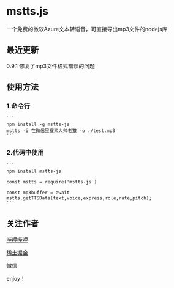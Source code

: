 # mstts.js

一个免费的微软Azure文本转语音，可直接导出mp3文件的nodejs库

## 最近更新

0.9.1 修复了mp3文件格式错误的问题

## 使用方法

### 1.命令行
    ```
    npm install -g mstts-js
    mstts -i 在微信里搜索大帅老猿 -o ./test.mp3
    ```

### 2.代码中使用
    ```
    npm install mstts-js

    const mstts = require('mstts-js')

    const mp3buffer = await mstts.getTTSData(text,voice,express,role,rate,pitch);
    ```

## 关注作者

[哔哩哔哩](https://space.bilibili.com/422646817)

[稀土掘金](https://juejin.cn/user/2955079655898093)

[微信](https://open.weixin.qq.com/qr/code?username=ezfullstack)

enjoy！